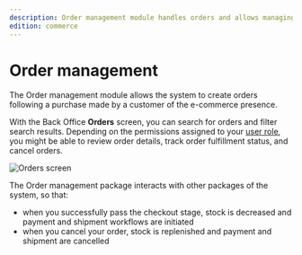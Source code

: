 ```yaml
---
description: Order management module handles orders and allows managing orders in the system.
edition: commerce
---
```


# Order management

The Order management module allows the system to create orders following a purchase made by a customer of the e-commerce presence.

With the Back Office **Orders** screen, you can search for orders and filter search results. 
Depending on the permissions assigned to your [user role](permissions_and_users.md), you might be able to review order details, track order fulfillment status, and cancel orders.

![Orders screen](order_list.png "Orders screen")

The Order management package interacts with other packages of the system, so that:

- when you successfully pass the checkout stage, stock is decreased and payment and shipment workflows are initiated
- when you cancel your order, stock is replenished and payment and shipment are cancelled
